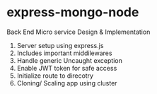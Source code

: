 # express-mongo-node
Back End Micro service Design & Implementation

1. Server setup using express.js
2. Includes important middilewares
3. Handle generic Uncaught exception
4. Enable JWT token for safe access
5. Initialize route to direcotry
6. Cloning/ Scaling app using cluster 

